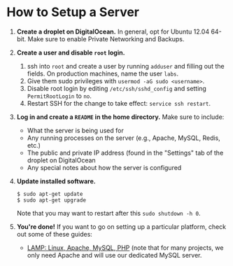 How to Setup a Server
=====================

1. **Create a droplet on DigitalOcean.** In general, opt for Ubuntu 12.04 64-bit. Make sure to
   enable Private Networking and Backups.

1. **Create a user and disable `root` login.**

   1. ssh into  `root` and create a user by running `adduser` and filling out the fields. On
      production machines, name the user `labs`.
   1. Give them sudo privileges with `usermod -aG sudo <username>`.
   1. Disable root login by editing `/etc/ssh/sshd_config` and setting `PermitRootLogin` to `no`.
   1. Restart SSH for the change to take effect: `service ssh restart`.

1. **Log in and create a `README` in the home directory.** Make sure to include:

   - What the server is being used for
   - Any running processes on the server (e.g., Apache, MySQL, Redis, etc.)
   - The public and private IP address (found in the "Settings" tab of the droplet on DigitalOcean
   - Any special notes about how the server is configured

1. **Update installed software.**

       $ sudo apt-get update
       $ sudo apt-get upgrade

   Note that you may want to restart after this `sudo shutdown -h 0`.

1. **You're done!** If you want to go on setting up a particular platform, check out some of these
   guides:

   - [LAMP: Linux, Apache, MySQL, PHP](https://www.digitalocean.com/community/articles/how-to-install-linux-apache-mysql-php-lamp-stack-on-ubuntu) (note that for many projects, we only need Apache
     and will use our dedicated MySQL server.
